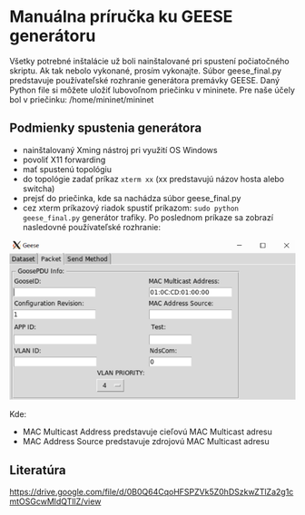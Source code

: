 # <h1> Manuálna príručka ku GEESE generátoru
Všetky potrebné inštalácie už boli nainštalované pri spustení počiatočného skriptu. Ak tak nebolo vykonané, prosím vykonajte.
Súbor geese_final.py predstavuje používateľské rozhranie generátora premávky GEESE. Daný Python file si môžete uložiť lubovoľnom priečinku v mininete. 
Pre naše účely bol v priečinku: /home/mininet/mininet
## <h2> Podmienky spustenia generátora
* nainštalovaný Xming nástroj pri využití OS Windows
* povoliť X11 forwarding
* mať spustenú topológiu
* do topológie zadať príkaz `xterm xx` (xx predstavujú názov hosta alebo switcha)
* prejsť do priečinka, kde sa nachádza súbor geese_final.py
* cez xterm príkazový riadok spustiť príkazom: `sudo python geese_final.py` generátor trafiky.
Po poslednom príkaze sa zobrazí nasledovné používateľské rozhranie: 

![GOOSE používateľské rozhranie](goose.png)

Kde:
* MAC Multicast Address predstavuje cieľovú MAC Multicast adresu
* MAC Address Source predstavuje zdrojovú MAC Multicast adresu

## <h2> Literatúra
https://drive.google.com/file/d/0B0Q64CqoHFSPZVk5Z0hDSzkwZTlZa2g1cmtOSGcwMldQTllZ/view 

